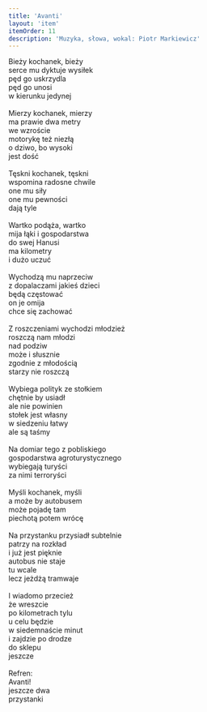 ```yaml
---
title: 'Avanti'
layout: 'item'
itemOrder: 11
description: 'Muzyka, słowa, wokal: Piotr Markiewicz'
---
```


Bieży kochanek, bieży<br/>
serce mu dyktuje wysiłek<br/>
pęd go uskrzydla<br/>
pęd go unosi<br/>
w kierunku jedynej<br/>
<br/>
Mierzy kochanek, mierzy<br/>
ma prawie dwa metry<br/>
we wzroście<br/>
motorykę też niezłą<br/>
o dziwo, bo wysoki<br/>
jest dość<br/>
<br/>
Tęskni kochanek, tęskni<br/>
wspomina radosne chwile<br/>
one mu siły<br/>
one mu pewności<br/>
dają tyle<br/>
<br/>
Wartko podąża, wartko<br/>
mija łąki i gospodarstwa<br/>
do swej Hanusi<br/>
ma kilometry<br/>
i dużo uczuć<br/>
<br/>
Wychodzą mu naprzeciw<br/>
z dopalaczami jakieś dzieci<br/>
będą częstować<br/>
on je omija<br/>
chce się zachować<br/>
<br/>
Z roszczeniami wychodzi młodzież<br/>
roszczą nam młodzi<br/>
nad podziw<br/>
może i słusznie<br/>
zgodnie z młodością<br/>
starzy nie roszczą<br/>
<br/>
Wybiega polityk ze stołkiem<br/>
chętnie by usiadł<br/>
ale nie powinien<br/>
stołek jest własny<br/>
w siedzeniu łatwy<br/>
ale są taśmy<br/>
<br/>
Na domiar tego z pobliskiego<br/>
gospodarstwa agroturystycznego<br/>
wybiegają turyści<br/>
za nimi terroryści<br/>
<br/>
Myśli kochanek, myśli<br/>
a może by autobusem<br/>
może pojadę tam<br/>
piechotą potem wrócę<br/>
<br/>
Na przystanku przysiadł subtelnie<br/>
patrzy na rozkład<br/>
i już jest pięknie<br/>
autobus nie staje<br/>
tu wcale<br/>
lecz jeżdżą tramwaje<br/>
<br/>
I wiadomo przecież<br/>
że wreszcie<br/>
po kilometrach tylu<br/>
u celu będzie<br/>
w siedemnaście minut<br/>
i zajdzie po drodze<br/>
do sklepu<br/>
jeszcze<br/>
<br/>
Refren:<br/>
Avanti!<br/>
jeszcze dwa<br/>
przystanki
